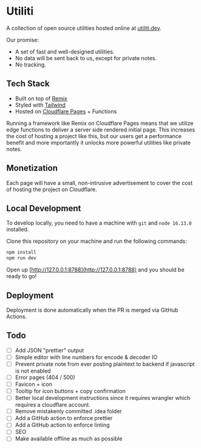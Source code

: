 # Utiliti

A collection of open source utilities hosted online at [utiliti.dev](https://utiliti.dev).

Our promise:
 - A set of fast and well-designed utilities.
 - No data will be sent back to us, except for private notes.
 - No tracking.

## Tech Stack
- Built on top of [Remix](https://remix.run)
- Styled with [Tailwind](https://tailwindcss.com/)
- Hosted on [Cloudflare Pages](https://pages.cloudflare.com/) + Functions

Running a framework like Remix on Cloudflare Pages means that we utilize edge functions to deliver a server side rendered initial page. This increases the cost of hosting a project like this, but our users get a performance benefit and more importantly it unlocks more powerful utilities like private notes. 

## Monetization

Each page will have a small, non-intrusive advertisement to cover the cost of hosting the project on Cloudflare.

## Local Development
 
To develop locally, you need to have a machine with `git` and `node 16.13.0` installed.

Clone this repository on your machine and run the following commands:

```sh
npm install
npm run dev
```

Open up [http://127.0.0.1:8788](http://127.0.0.1:8788) and you should be ready to go!

## Deployment

Deployment is done automatically when the PR is merged via GitHub Actions.

## Todo
 - [ ] Add JSON "prettier" output
 - [ ] Simple editor with line numbers for encode & decoder IO
 - [ ] Prevent private note from ever posting plaintext to backend if javascript is not enabled
 - [ ] Error pages (404 / 500)
 - [ ] Favicon + icon
 - [ ] Tooltip for icon buttons + copy confirmation
 - [ ] Better local development instructions since it requires wrangler which requires a cloudflare account.
 - [ ] Remove mistakenly committed .idea folder
 - [ ] Add a GitHub action to enforce prettier
 - [ ] Add a GitHub action to enforce linting
 - [ ] SEO
 - [ ] Make available offline as much as possible
